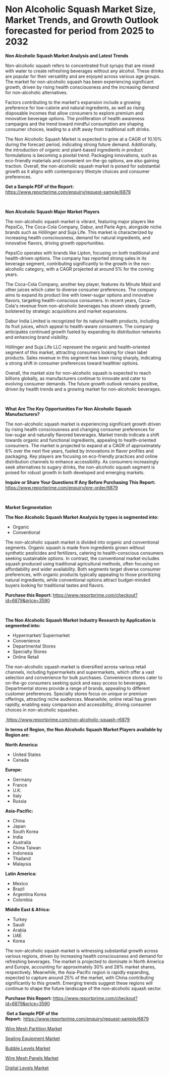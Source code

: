 <p><h1>Non Alcoholic Squash Market Size, Market Trends, and Growth Outlook forecasted for period from 2025 to 2032</h1></p><p><strong>Non Alcoholic Squash Market Analysis and Latest Trends</strong></p>
<p><p>Non-alcoholic squash refers to concentrated fruit syrups that are mixed with water to create refreshing beverages without any alcohol. These drinks are popular for their versatility and are enjoyed across various age groups. The market for non-alcoholic squash has been experiencing significant growth, driven by rising health consciousness and the increasing demand for non-alcoholic alternatives.</p><p>Factors contributing to the market's expansion include a growing preference for low-calorie and natural ingredients, as well as rising disposable incomes that allow consumers to explore premium and innovative beverage options. The proliferation of health awareness campaigns and the trend toward mindful consumption are shaping consumer choices, leading to a shift away from traditional soft drinks.</p><p>The Non Alcoholic Squash Market is expected to grow at a CAGR of 10.10% during the forecast period, indicating strong future demand. Additionally, the introduction of organic and plant-based ingredients in product formulations is becoming a pivotal trend. Packaging innovations, such as eco-friendly materials and convenient on-the-go options, are also gaining traction. Overall, the non-alcoholic squash market is poised for substantial growth as it aligns with contemporary lifestyle choices and consumer preferences.</p></p>
<p><strong>Get a Sample PDF of the Report:&nbsp;</strong> <a href="https://www.reportprime.com/enquiry/request-sample/6879?utm_campaign=3208&utm_medium=2&utm_source=Github&utm_content=ia&utm_term=19032025&utm_id=non-alcoholic-squash">https://www.reportprime.com/enquiry/request-sample/6879</a></p>
<p>&nbsp;</p>
<p><strong>Non Alcoholic Squash Major Market Players</strong></p>
<p><p>The non-alcoholic squash market is vibrant, featuring major players like PepsiCo, The Coca-Cola Company, Dabur, and Parle Agro, alongside niche brands such as Höllinger and Suja Life. This market is characterized by increasing health consciousness, demand for natural ingredients, and innovative flavors, driving growth opportunities.</p><p>PepsiCo operates with brands like Lipton, focusing on both traditional and health-driven options. The company has reported strong sales in its beverage segment, contributing significantly to the growth in the non-alcoholic category, with a CAGR projected at around 5% for the coming years.</p><p>The Coca-Cola Company, another key player, features its Minute Maid and other juices which cater to diverse consumer preferences. The company aims to expand its product line with lower-sugar options and innovative flavors, targeting health-conscious consumers. In recent years, Coca-Cola's revenue from non-alcoholic beverages has shown steady growth, bolstered by strategic acquisitions and market expansions.</p><p>Dabur India Limited is recognized for its natural health products, including its fruit juices, which appeal to health-aware consumers. The company anticipates continued growth fueled by expanding its distribution networks and enhancing brand visibility.</p><p>Höllinger and Suja Life LLC represent the organic and health-oriented segment of this market, attracting consumers looking for clean label products. Sales revenue in this segment has been rising sharply, indicating a strong shift in consumer preferences toward healthier options.</p><p>Overall, the market size for non-alcoholic squash is expected to reach billions globally, as manufacturers continue to innovate and cater to evolving consumer demands. The future growth outlook remains positive, driven by health trends and a growing market for non-alcoholic beverages.</p></p>
<p>&nbsp;</p>
<p><strong>What Are The Key Opportunities For Non Alcoholic Squash Manufacturers?</strong></p>
<p><p>The non-alcoholic squash market is experiencing significant growth driven by rising health consciousness and changing consumer preferences for low-sugar and naturally flavored beverages. Market trends indicate a shift towards organic and functional ingredients, appealing to health-oriented consumers. The market is projected to expand at a CAGR of approximately 6% over the next five years, fueled by innovations in flavor profiles and packaging. Key players are focusing on eco-friendly practices and online distribution channels to enhance accessibility. As consumers increasingly seek alternatives to sugary drinks, the non-alcoholic squash segment is poised for robust growth in both developed and emerging markets.</p></p>
<p><strong>Inquire or Share Your Questions If Any Before Purchasing This Report:</strong> <a href="https://www.reportprime.com/enquiry/pre-order/6879?utm_campaign=3208&utm_medium=2&utm_source=Github&utm_content=ia&utm_term=19032025&utm_id=non-alcoholic-squash">https://www.reportprime.com/enquiry/pre-order/6879</a></p>
<p>&nbsp;</p>
<p><strong>Market Segmentation</strong></p>
<p><strong>The Non Alcoholic Squash Market Analysis by types is segmented into:</strong></p>
<p><ul><li>Organic</li><li>Conventional</li></ul></p>
<p><p>The non-alcoholic squash market is divided into organic and conventional segments. Organic squash is made from ingredients grown without synthetic pesticides and fertilizers, catering to health-conscious consumers seeking sustainable options. In contrast, the conventional market includes squash produced using traditional agricultural methods, often focusing on affordability and wider availability. Both segments target diverse consumer preferences, with organic products typically appealing to those prioritizing natural ingredients, while conventional options attract budget-minded buyers looking for traditional tastes and flavors.</p></p>
<p><strong>Purchase this Report:&nbsp;</strong><a href="https://www.reportprime.com/checkout?id=6879&price=3590&utm_campaign=3208&utm_medium=2&utm_source=Github&utm_content=ia&utm_term=19032025&utm_id=non-alcoholic-squash">https://www.reportprime.com/checkout?id=6879&price=3590</a></p>
<p>&nbsp;</p>
<p><strong>The Non Alcoholic Squash Market Industry Research by Application is segmented into:</strong></p>
<p><ul><li>Hypermarket/ Supermarket</li><li>Convenience</li><li>Departmental Stores</li><li>Specialty Stores</li><li>Online Retail</li></ul></p>
<p><p>The non-alcoholic squash market is diversified across various retail channels, including hypermarkets and supermarkets, which offer a vast selection and convenience for bulk purchases. Convenience stores cater to on-the-go consumers seeking quick and easy access to beverages. Departmental stores provide a range of brands, appealing to different customer preferences. Specialty stores focus on unique or premium offerings, attracting niche audiences. Meanwhile, online retail has grown rapidly, enabling easy comparison and accessibility, driving consumer choices in non-alcoholic squashes.</p></p>
<p><a href="https://www.reportprime.com/non-alcoholic-squash-r6879?utm_campaign=3208&utm_medium=2&utm_source=Github&utm_content=ia&utm_term=19032025&utm_id=non-alcoholic-squash">&nbsp;https://www.reportprime.com/non-alcoholic-squash-r6879</a></p>
<p><strong>In terms of Region, the Non Alcoholic Squash Market Players available by Region are:</strong></p>
<p>
    <p> <strong> North America: </strong>
        <ul>
            <li>United States</li>
            <li>Canada</li>
        </ul>
        </p> 
    <p> <strong> Europe: </strong>
        <ul>
            <li>Germany</li>
            <li>France</li>
            <li>U.K.</li>
            <li>Italy</li>
            <li>Russia</li>
        </ul>
        </p> 
    <p> <strong> Asia-Pacific: </strong>
        <ul>
            <li>China</li>
            <li>Japan</li>
            <li>South Korea</li>
            <li>India</li>
            <li>Australia</li>
            <li>China Taiwan</li>
            <li>Indonesia</li>
            <li>Thailand</li>
            <li>Malaysia</li>
        </ul>
        </p> 
    <p> <strong> Latin America: </strong>
        <ul>
            <li>Mexico</li>
            <li>Brazil</li>
            <li>Argentina Korea</li>
            <li>Colombia</li>
        </ul>
        </p> 
    <p> <strong> Middle East & Africa: </strong>
        <ul>
            <li>Turkey</li>
            <li>Saudi</li>
            <li>Arabia</li>
            <li>UAE</li>
            <li>Korea</li>
        </ul>
    </p>
    </p>
<p><p>The non-alcoholic squash market is witnessing substantial growth across various regions, driven by increasing health consciousness and demand for refreshing beverages. The market is projected to dominate in North America and Europe, accounting for approximately 30% and 28% market shares, respectively. Meanwhile, the Asia-Pacific region is rapidly expanding, expected to capture around 25% of the market, with China contributing significantly to this growth. Emerging trends suggest these regions will continue to shape the future landscape of the non-alcoholic squash sector.</p></p>
<p><strong>Purchase this Report: </strong><a href="https://www.reportprime.com/checkout?id=6879&price=3590&utm_campaign=3208&utm_medium=2&utm_source=Github&utm_content=ia&utm_term=19032025&utm_id=non-alcoholic-squash">https://www.reportprime.com/checkout?id=6879&price=3590</a></p>
<p>&nbsp;<strong>Get a Sample PDF of the Report:&nbsp;&nbsp;</strong><a href="https://www.reportprime.com/enquiry/request-sample/6879?utm_campaign=3208&utm_medium=2&utm_source=Github&utm_content=ia&utm_term=19032025&utm_id=non-alcoholic-squash">https://www.reportprime.com/enquiry/request-sample/6879</a></p>
<p><strong></strong></p>
<p><p><a href="https://www.linkedin.com/pulse/global-wire-mesh-partition-14-cagr-forecast-2025-2032-ginzc?utm_campaign=3208&utm_medium=2&utm_source=Github&utm_content=ia&utm_term=19032025&utm_id=non-alcoholic-squash">Wire Mesh Partition Market</a></p><p><a href="https://www.linkedin.com/pulse/sealing-equipment-market-2025-2032-applications-regional-segments-5bq6c?utm_campaign=3208&utm_medium=2&utm_source=Github&utm_content=ia&utm_term=19032025&utm_id=non-alcoholic-squash">Sealing Equipment Market</a></p><p><a href="https://www.linkedin.com/pulse/understanding-global-bubble-levels-marketsgrowth-potential-rk7sc?utm_campaign=3208&utm_medium=2&utm_source=Github&utm_content=ia&utm_term=19032025&utm_id=non-alcoholic-squash">Bubble Levels Market</a></p><p><a href="https://www.linkedin.com/pulse/comprehensive-assessment-wire-mesh-panels-markets-128-cqc7c?utm_campaign=3208&utm_medium=2&utm_source=Github&utm_content=ia&utm_term=19032025&utm_id=non-alcoholic-squash">Wire Mesh Panels Market</a></p><p><a href="https://www.linkedin.com/pulse/in-depth-analysis-digital-levels-market-growth-drivers-eczic?utm_campaign=3208&utm_medium=2&utm_source=Github&utm_content=ia&utm_term=19032025&utm_id=non-alcoholic-squash">Digital Levels Market</a></p></p>